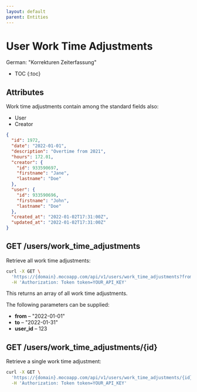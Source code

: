 ```yaml
---
layout: default
parent: Entities
---
```


# User Work Time Adjustments

German: "Korrekturen Zeiterfassung"

- TOC
{:toc}

## Attributes

Work time adjustments contain among the standard fields also:

- User
- Creator

```json
{
  "id": 1972,
  "date": "2022-01-01",
  "description": "Overtime from 2021",
  "hours": 172.01,
  "creator": {
    "id": 933590697,
    "firstname": "Jane",
    "lastname": "Doe"
  },
  "user": {
    "id": 933590696,
    "firstname": "John",
    "lastname": "Doe"
  },
  "created_at": "2022-01-02T17:31:00Z",
  "updated_at": "2022-01-02T17:31:00Z"
}
```

## GET /users/work_time_adjustments

Retrieve all work time adjustments:

```bash
curl -X GET \
  'https://{domain}.mocoapp.com/api/v1/users/work_time_adjustments?from=2018-06-01&to=2018-06-30&user_id=933590696' \
  -H 'Authorization: Token token=YOUR_API_KEY'
```

This returns an array of all work time adjustments.

The following parameters can be supplied:

- **from** – "2022-01-01"
- **to** – "2022-01-31"
- **user_id** – 123

## GET /users/work_time_adjustments/{id}

Retrieve a single work time adjustment:

```bash
curl -X GET \
  'https://{domain}.mocoapp.com/api/v1/users/work_time_adjustments/{id}' \
  -H 'Authorization: Token token=YOUR_API_KEY'
```
